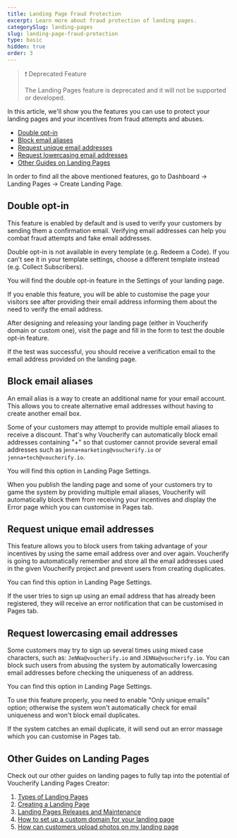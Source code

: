 ```yaml
---
title: Landing Page Fraud Protection
excerpt: Learn more about fraud protection of landing pages.
categorySlug: landing-pages
slug: landing-page-fraud-protection
type: basic
hidden: true
order: 3
---
```


> ❗ Deprecated Feature
>
> The Landing Pages feature is deprecated and it will not be supported or developed.

In this article, we'll show you the features you can use to protect your landing pages and your incentives from fraud attempts and abuses.

- [Double opt-in](#double-opt-in)
- [Block email aliases](#block-email-aliases)
- [Request unique email addresses](#request-unique-email-addresses)
- [Request lowercasing email addresses](#request-lowercasing-email-addresses)
- [Other Guides on Landing Pages](#other-guides-on-landing-pages)

In order to find all the above mentioned features, go to Dashboard → Landing Pages → Create Landing Page.

## Double opt-in

This feature is enabled by default and is used to verify your customers by sending them a confirmation email. Verifying email addresses can help you combat fraud attempts and fake email addresses. 

Double opt-in is not available in every template (e.g. Redeem a Code). If you can't see it in your template settings, choose a different template instead (e.g. Collect Subscribers).

You will find the double opt-in feature in the Settings of your landing page. 

If you enable this feature, you will be able to customise the page your visitors see after providing their email address informing them about the need to verify the email address. 

After designing and releasing your landing page (either in Voucherify domain or custom one), visit the page and fill in the form to test the double opt-in feature. 

If the test was successful, you should receive a verification email to the email address provided on the landing page. 

## Block email aliases

An email alias is a way to create an additional name for your email account. This allows you to create alternative email addresses without having to create another email box.

Some of your customers may attempt to provide multiple email aliases to receive a discount. That's why Voucherify can automatically block email addresses containing "+" so that customer cannot provide several email addresses such as j`enna+marketing@voucherify.io` or `jenna+tech@voucherify.io`. 

You will find this option in Landing Page Settings.

When you publish the landing page and some of your customers try to game the system by providing multiple email aliases, Voucherify will automatically block them from receiving your incentives and display the Error page which you can customise in Pages tab. 

## Request unique email addresses

This feature allows you to block users from taking advantage of your incentives by using the same email address over and over again. Voucherify is going to automatically remember and store all the email addresses used in the given Voucherify project and prevent users from creating duplicates. 

You can find this option in Landing Page Settings.

If the user tries to sign up using an email address that has already been registered, they will receive an error notification that can be customised in Pages tab. 

## Request lowercasing email addresses

Some customers may try to sign up several times using mixed case characters, such as: `JeNNa@voucherify.io` and `JENNa@voucherify.io`. You can block such users from abusing the system by automatically lowercasing email addresses before checking the uniqueness of an address.

You can find this option in Landing Page Settings.

To use this feature properly, you need to enable "Only unique emails" option; otherwise the system won't automatically check for email uniqueness and won't block email duplicates.

If the system catches an email duplicate, it will send out an error massage which you can customise in Pages tab.

## Other Guides on Landing Pages

Check out our other guides on landing pages to fully tap into the potential of Voucherify Landing Pages Creator: 

1. [Types of Landing Pages](doc:types-of-landing-pages)
2. [Creating a Landing Page](doc:creating-a-landing-page)
3. [Landing Pages Releases and Maintenance](doc:releases-and-maintenance-of-landing-pages)
4. [How to set up a custom domain for your landing page](doc:custom-domain-for-landing-pages)
5. [How can customers upload photos on my landing page](doc:upload-photos-to-a-landing-page)